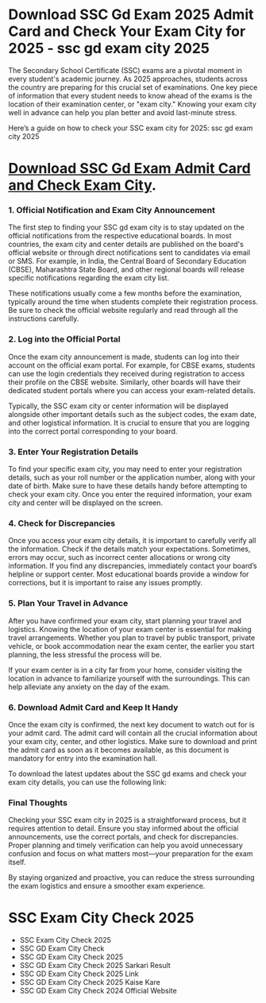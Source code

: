# Download SSC Gd Exam 2025 Admit Card and Check Your Exam City for 2025 - ssc gd exam city 2025

The Secondary School Certificate (SSC) exams are a pivotal moment in every student's academic journey. As 2025 approaches, students across the country are preparing for this crucial set of examinations. One key piece of information that every student needs to know ahead of the exams is the location of their examination center, or "exam city." Knowing your exam city well in advance can help you plan better and avoid last-minute stress.

Here’s a guide on how to check your SSC exam city for 2025: ssc gd exam city 2025

# [**Download SSC Gd Exam Admit Card and Check Exam City**](https://govrojgar.com/ssc).

### 1. Official Notification and Exam City Announcement
The first step to finding your SSC gd exam city is to stay updated on the official notifications from the respective educational boards. In most countries, the exam city and center details are published on the board's official website or through direct notifications sent to candidates via email or SMS. For example, in India, the Central Board of Secondary Education (CBSE), Maharashtra State Board, and other regional boards will release specific notifications regarding the exam city list.

These notifications usually come a few months before the examination, typically around the time when students complete their registration process. Be sure to check the official website regularly and read through all the instructions carefully.

### 2. Log into the Official Portal
Once the exam city announcement is made, students can log into their account on the official exam portal. For example, for CBSE exams, students can use the login credentials they received during registration to access their profile on the CBSE website. Similarly, other boards will have their dedicated student portals where you can access your exam-related details.

Typically, the SSC exam city or center information will be displayed alongside other important details such as the subject codes, the exam date, and other logistical information. It is crucial to ensure that you are logging into the correct portal corresponding to your board.

### 3. Enter Your Registration Details
To find your specific exam city, you may need to enter your registration details, such as your roll number or the application number, along with your date of birth. Make sure to have these details handy before attempting to check your exam city. Once you enter the required information, your exam city and center will be displayed on the screen.

### 4. Check for Discrepancies
Once you access your exam city details, it is important to carefully verify all the information. Check if the details match your expectations. Sometimes, errors may occur, such as incorrect center allocations or wrong city information. If you find any discrepancies, immediately contact your board’s helpline or support center. Most educational boards provide a window for corrections, but it is important to raise any issues promptly.

### 5. Plan Your Travel in Advance
After you have confirmed your exam city, start planning your travel and logistics. Knowing the location of your exam center is essential for making travel arrangements. Whether you plan to travel by public transport, private vehicle, or book accommodation near the exam center, the earlier you start planning, the less stressful the process will be.

If your exam center is in a city far from your home, consider visiting the location in advance to familiarize yourself with the surroundings. This can help alleviate any anxiety on the day of the exam.

### 6. Download Admit Card and Keep It Handy
Once the exam city is confirmed, the next key document to watch out for is your admit card. The admit card will contain all the crucial information about your exam city, center, and other logistics. Make sure to download and print the admit card as soon as it becomes available, as this document is mandatory for entry into the examination hall.

To download the latest updates about the SSC gd exams and check your exam city details, you can use the following link:

### Final Thoughts
Checking your SSC exam city in 2025 is a straightforward process, but it requires attention to detail. Ensure you stay informed about the official announcements, use the correct portals, and check for discrepancies. Proper planning and timely verification can help you avoid unnecessary confusion and focus on what matters most—your preparation for the exam itself.

By staying organized and proactive, you can reduce the stress surrounding the exam logistics and ensure a smoother exam experience.
# SSC Exam City Check 2025

- SSC Exam City Check 2025
- SSC GD Exam City Check
- SSC GD Exam City Check 2025
- SSC GD Exam City Check 2025 Sarkari Result
- SSC GD Exam City Check 2025 Link
- SSC GD Exam City Check 2025 Kaise Kare
- SSC GD Exam City Check 2024 Official Website
